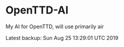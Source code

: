 # OpenTTD-AI
My AI for OpenTTD, will use primarily air

Latest backup: Sun Aug 25 13:29:01 UTC 2019
